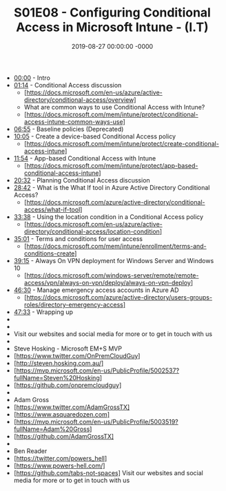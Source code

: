 ﻿---
layout: post
title: "S01E08 - Configuring Conditional Access in Microsoft Intune - (I.T)"
date: 2019-08-27 00:00:00 -0000
categories:
---

 * [00:00](https://www.youtube.com/watch?v=yI3PDQHaAp8&t=0s) - Intro
 * [01:14](https://www.youtube.com/watch?v=yI3PDQHaAp8&t=74s) - Conditional Access discussion
   - [https://docs.microsoft.com/en-us/azure/active-directory/conditional-access/overview]
   - What are common ways to use Conditional Access with Intune?
   - [https://docs.microsoft.com/mem/intune/protect/conditional-access-intune-common-ways-use]
 * [06:55](https://www.youtube.com/watch?v=yI3PDQHaAp8&t=415s) - Baseline policies (Deprecated)
 * [10:05](https://www.youtube.com/watch?v=yI3PDQHaAp8&t=605s) - Create a device-based Conditional Access policy
   -  [https://docs.microsoft.com/mem/intune/protect/create-conditional-access-intune]
 * [11:54](https://www.youtube.com/watch?v=yI3PDQHaAp8&t=714s) - App-based Conditional Access with Intune
   - [https://docs.microsoft.com/mem/intune/protect/app-based-conditional-access-intune]
 * [20:32](https://www.youtube.com/watch?v=yI3PDQHaAp8&t=1232s) - Planning Conditional Access discussion
 * [28:42](https://www.youtube.com/watch?v=yI3PDQHaAp8&t=1722s) - What is the What If tool in Azure Active Directory Conditional Access?
   - [https://docs.microsoft.com/azure/active-directory/conditional-access/what-if-tool]
 * [33:38](https://www.youtube.com/watch?v=yI3PDQHaAp8&t=2018s) - Using the location condition in a Conditional Access policy
   - [https://docs.microsoft.com/en-us/azure/active-directory/conditional-access/location-condition]
 * [35:01](https://www.youtube.com/watch?v=yI3PDQHaAp8&t=2101s) - Terms and conditions for user access
   -  [https://docs.microsoft.com/mem/intune/enrollment/terms-and-conditions-create]
 * [39:15](https://www.youtube.com/watch?v=yI3PDQHaAp8&t=2355s) - Always On VPN deployment for Windows Server and Windows 10
   -  [https://docs.microsoft.com/windows-server/remote/remote-access/vpn/always-on-vpn/deploy/always-on-vpn-deploy]
 * [46:30](https://www.youtube.com/watch?v=yI3PDQHaAp8&t=2790s) - Manage emergency access accounts in Azure AD
   - [https://docs.microsoft.com/azure/active-directory/users-groups-roles/directory-emergency-access]
 * [47:33](https://www.youtube.com/watch?v=yI3PDQHaAp8&t=2853s) - Wrapping up
 * 
 * 
 * Visit our websites and social media for more or to get in touch with us
 * 
 * Steve Hosking - Microsoft EM+S MVP
 * [https://www.twitter.com/OnPremCloudGuy]
 * [http://steven.hosking.com.au/]
 * [https://mvp.microsoft.com/en-us/PublicProfile/5002537?fullName=Steven%20Hosking]
 * [https://github.com/onpremcloudguy]
 * 
 * Adam Gross
 * [https://www.twitter.com/AdamGrossTX]
 * [https://www.asquaredozen.com]
 * [https://mvp.microsoft.com/en-us/PublicProfile/5003519?fullName=Adam%20Gross]
 * [https://github.com/AdamGrossTX]
 * 
 * Ben Reader
 * [https://twitter.com/powers_hell]
 * [https://www.powers-hell.com/]
 * [https://github.com/tabs-not-spaces] Visit our websites and social media for more or to get in touch with us
